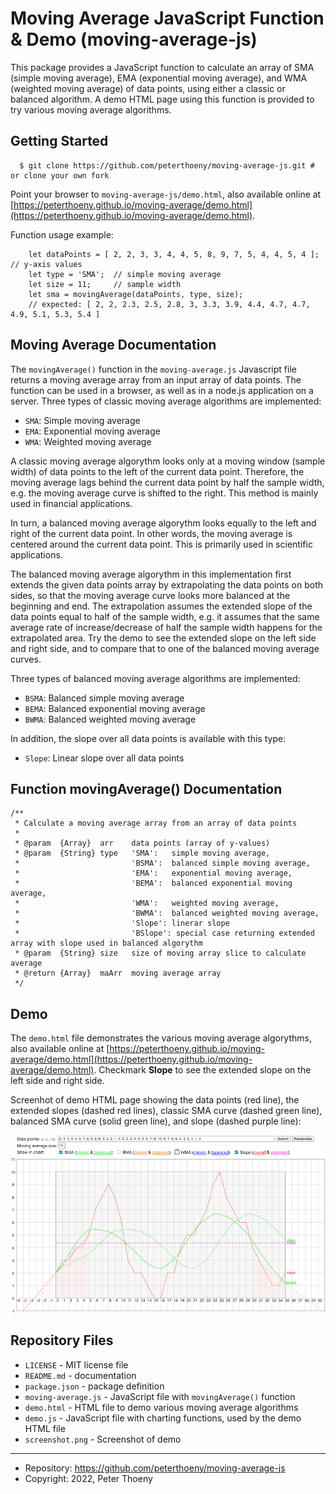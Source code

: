 # Moving Average JavaScript Function & Demo (moving-average-js)

This package provides a JavaScript function to calculate an array of SMA (simple moving average), EMA (exponential moving average), and WMA (weighted moving average) of data points, using either a classic or balanced algorithm. A demo HTML page using this function is provided to try various moving average algorithms.

## Getting Started

```
  $ git clone https://github.com/peterthoeny/moving-average-js.git # or clone your own fork
```
Point your browser to `moving-average-js/demo.html`, also available online at [https://peterthoeny.github.io/moving-average/demo.html](https://peterthoeny.github.io/moving-average/demo.html).

Function usage example:
```
    let dataPoints = [ 2, 2, 3, 3, 4, 4, 5, 8, 9, 7, 5, 4, 4, 5, 4 ];  // y-axis values
    let type = 'SMA';  // simple moving average
    let size = 11;     // sample width
    let sma = movingAverage(dataPoints, type, size);
    // expected: [ 2, 2, 2.3, 2.5, 2.8, 3, 3.3, 3.9, 4.4, 4.7, 4.7, 4.9, 5.1, 5.3, 5.4 ]
```

## Moving Average Documentation

The `movingAverage()` function in the `moving-average.js` Javascript file returns a moving average array from an input array of data points. The function can be used in a browser, as well as in a node.js application on a server. Three types of classic moving average algorithms are implemented:
- `SMA`: Simple moving average
- `EMA`: Exponential moving average
- `WMA`: Weighted moving average

A classic moving average algorythm looks only at a moving window (sample width) of data points to the left of the current data point. Therefore, the moving average lags behind the current data point by half the sample width, e.g. the moving average curve is shifted to the right. This method is mainly used in financial applications.

In turn, a balanced moving average algorythm looks equally to the left and right of the current data point. In other words, the moving average is centered around the current data point. This is primarily used in scientific applications.

The balanced moving average algorythm in this implementation first extends the given data points array by extrapolating the data points on both sides, so that the moving average curve looks more balanced at the beginning and end. The extrapolation assumes the extended slope of the data points equal to half of the sample width, e.g. it assumes that the same average rate of increase/decrease of half the sample width happens for the extrapolated area. Try the demo to see the extended slope on the left side and right side, and to compare that to one of the balanced moving average curves.

Three types of balanced moving average algorithms are implemented:
- `BSMA`: Balanced simple moving average
- `BEMA`: Balanced exponential moving average
- `BWMA`: Balanced weighted moving average

In addition, the slope over all data points is available with this type:
- `Slope`: Linear slope over all data points

## Function movingAverage() Documentation
```
/**
 * Calculate a moving average array from an array of data points
 *
 * @param  {Array}  arr    data points (array of y-values)
 * @param  {String} type   'SMA':   simple moving average,
 *                         'BSMA':  balanced simple moving average,
 *                         'EMA':   exponential moving average,
 *                         'BEMA':  balanced exponential moving average,
 *                         'WMA':   weighted moving average,
 *                         'BWMA':  balanced weighted moving average,
 *                         'Slope': linerar slope
 *                         'BSlope': special case returning extended array with slope used in balanced algorythm
 * @param  {String} size   size of moving array slice to calculate average
 * @return {Array}  maArr  moving average array
 */
```

## Demo

The `demo.html` file demonstrates the various moving average algorythms, also available online at [https://peterthoeny.github.io/moving-average/demo.html](https://peterthoeny.github.io/moving-average/demo.html). Checkmark **Slope** to see the extended slope on the left side and right side.

Screenhot of demo HTML page showing the data points (red line), the extended slopes (dashed red lines), classic SMA curve (dashed green line), balanced SMA curve (solid green line), and slope (dashed purple line):

![Screenshot](screenshot.png)

## Repository Files

- `LICENSE` - MIT license file
- `README.md` - documentation
- `package.json` - package definition
- `moving-average.js` - JavaScript file with `movingAverage()` function
- `demo.html` - HTML file to demo various moving average algorithms
- `demo.js` - JavaScript file with charting functions, used by the demo HTML file
- `screenshot.png` - Screenshot of demo

-----
- Repository: https://github.com/peterthoeny/moving-average-js
- Copyright: 2022, Peter Thoeny
